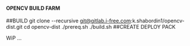 #### OPENCV BUILD FARM


##BUILD
		git clone --recursive git@gitlab.i-free.com:k.shabordin1/opencv-dist.git
		cd opencv-dist
		./prereq.sh
		./build.sh
##CREATE DEPLOY PACK

WiP ...



